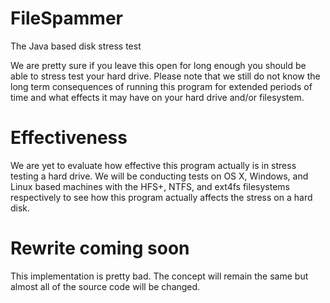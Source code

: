 # FileSpammer
The Java based disk stress test

We are pretty sure if you leave this open for long enough you should be able to stress test your hard drive. Please note that we still do not know the long term consequences of running this program for extended periods of time and what effects it may have on your hard drive and/or filesystem. 

Effectiveness
=============
We are yet to evaluate how effective this program actually is in stress testing a hard drive. We will be conducting tests on OS X, Windows, and Linux based machines with the HFS+, NTFS, and ext4fs filesystems respectively to see how this program actually affects the stress on a hard disk. 

Rewrite coming soon
==================
This implementation is pretty bad. The concept will remain the same but almost all of the source code will be changed.
